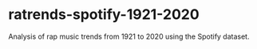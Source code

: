 # ratrends-spotify-1921-2020
Analysis of rap music trends from 1921 to 2020 using the Spotify dataset.
